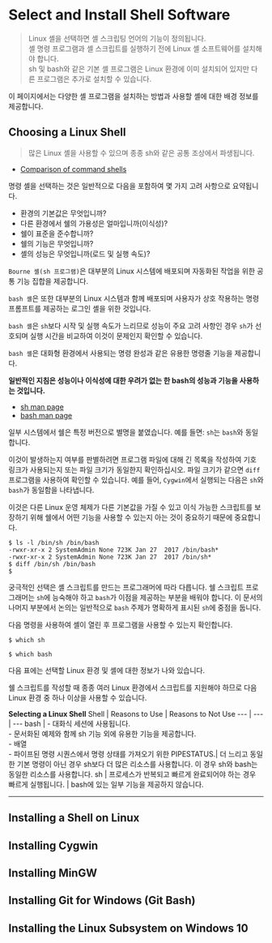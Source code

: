 # Select and Install Shell Software
> Linux 셸을 선택하면 셸 스크립팅 언어의 기능이 정의됩니다.<br/>
> 셸 명령 프로그램과 셸 스크립트를 실행하기 전에 Linux 셸 소프트웨어를 설치해야 합니다.</br>
> sh 및 bash와 같은 기본 셸 프로그램은 Linux 환경에 이미 설치되어 있지만 다른 프로그램은 추가로 설치할 수 있습니다.

이 페이지에서는 다양한 셸 프로그램을 설치하는 방법과 사용할 셸에 대한 배경 정보를 제공합니다.

## Choosing a Linux Shell
> 많은 Linux 셸을 사용할 수 있으며 종종 sh와 같은 공통 조상에서 파생됩니다.

- [Comparison of command shells](https://en.wikipedia.org/wiki/Comparison_of_command_shells)

명령 셸을 선택하는 것은 일반적으로 다음을 포함하여 몇 가지 고려 사항으로 요약됩니다.
- 환경의 기본값은 무엇입니까?
- 다른 환경에서 쉘의 가용성은 얼마입니까(이식성)?
- 쉘이 표준을 준수합니까?
- 쉘의 기능은 무엇입니까?
- 셸의 성능은 무엇입니까(로드 및 실행 속도)?

`Bourne 셸(sh 프로그램)`은 대부분의 Linux 시스템에 배포되며 자동화된 작업을 위한 공통 기능 집합을 제공합니다.

`bash 셸`은 또한 대부분의 Linux 시스템과 함께 배포되며 사용자가 상호 작용하는 명령 프롬프트를 제공하는 로그인 셸을 위한 것입니다.

`bash 셸`은 `sh`보다 시작 및 실행 속도가 느리므로 성능이 주요 고려 사항인 경우 `sh`가 선호되며 실행 시간을 비교하여 이것이 문제인지 확인할 수 있습니다.

`bash 셸`은 대화형 환경에서 사용되는 명령 완성과 같은 유용한 명령줄 기능을 제공합니다.

**일반적인 지침은 성능이나 이식성에 대한 우려가 없는 한 bash의 성능과 기능을 사용하는 것입니다.**

- [sh man page](https://man7.org/linux/man-pages/man1/sh.1p.html)
- [bash man page](https://man7.org/linux/man-pages/man1/bash.1.html)

일부 시스템에서 쉘은 특정 버전으로 별명을 붙였습니다. 예를 들면: `sh`는 `bash`와 동일합니다.

이것이 발생하는지 여부를 판별하려면 프로그램 파일에 대해 긴 목록을 작성하여 기호 링크가 사용되는지 또는 파일 크기가 동일한지 확인하십시오. 파일 크기가 같으면 `diff` 프로그램을 사용하여 확인할 수 있습니다.
예를 들어, `Cygwin`에서 실행되는 다음은 `sh`와 `bash`가 동일함을 나타냅니다.

이것은 다른 Linux 운영 체제가 다른 기본값을 가질 수 있고 이식 가능한 스크립트를 보장하기 위해 쉘에서 어떤 기능을 사용할 수 있는지 아는 것이 중요하기 때문에 중요합니다.

```shell
$ ls -l /bin/sh /bin/bash
-rwxr-xr-x 2 SystemAdmin None 723K Jan 27  2017 /bin/bash*
-rwxr-xr-x 2 SystemAdmin None 723K Jan 27  2017 /bin/sh*
$ diff /bin/sh /bin/bash
$
```

궁극적인 선택은 셸 스크립트를 만드는 프로그래머에 따라 다릅니다.
쉘 스크립트 프로그래머는 `sh`에 능숙해야 하고 `bash`가 이점을 제공하는 부분을 배워야 합니다.
이 문서의 나머지 부분에서 논의는 일반적으로 `bash` 주제가 명확하게 표시된 `sh`에 중점을 둡니다.

다음 명령을 사용하여 셸이 열린 후 프로그램을 사용할 수 있는지 확인합니다.

```shell
$ which sh

$ which bash
```

다음 표에는 선택할 Linux 환경 및 셸에 대한 정보가 나와 있습니다.

쉘 스크립트를 작성할 때 종종 여러 Linux 환경에서 스크립트를 지원해야 하므로 다음 Linux 환경 중 하나 이상을 사용할 수 있습니다.

**Selecting a Linux Shell**
Shell | Reasons to Use | Reasons to Not Use
--- | --- | ---
bash | - 대화식 세션에 사용됩니다.<br> - 문서화된 예제와 함께 sh 기능 외에 유용한 기능을 제공합니다.<br> - 배열 <br> - 파이프된 명령 시퀀스에서 명령 상태를 가져오기 위한 PIPESTATUS.| 더 느리고 동일한 기본 명령이 아닌 경우 sh보다 더 많은 리소스를 사용합니다. 이 경우 sh와 bash는 동일한 리소스를 사용합니다.
sh | 프로세스가 반복되고 빠르게 완료되어야 하는 경우 빠르게 실행됩니다. | bash에 있는 일부 기능을 제공하지 않습니다.

---

## Installing a Shell on Linux

## Installing Cygwin

## Installing MinGW

## Installing Git for Windows (Git Bash)

## Installing the Linux Subsystem on Windows 10

